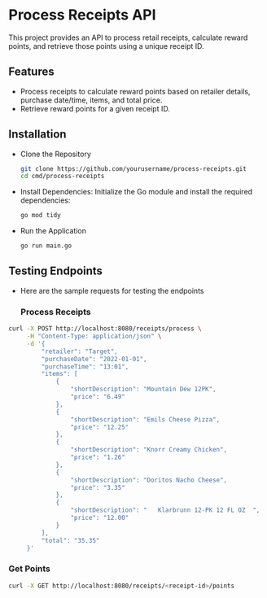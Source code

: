# Process Receipts API

This project provides an API to process retail receipts, calculate reward points, and retrieve those points using a unique receipt ID.

## Features

- Process receipts to calculate reward points based on retailer details, purchase date/time, items, and total price.
- Retrieve reward points for a given receipt ID.

## Installation

- Clone the Repository
   ```bash
   git clone https://github.com/yourusername/process-receipts.git
   cd cmd/process-receipts
	```
- Install Dependencies: Initialize the Go module and install the required dependencies:
  ```bash
  go mod tidy
  ```

- Run the Application
  ```bash
  go run main.go
  ```

## Testing Endpoints
- Here are the sample requests for testing the endpoints
  ### Process Receipts
```bash
curl -X POST http://localhost:8080/receipts/process \
     -H "Content-Type: application/json" \
     -d '{
         "retailer": "Target",
         "purchaseDate": "2022-01-01",
         "purchaseTime": "13:01",
         "items": [
             {
                 "shortDescription": "Mountain Dew 12PK",
                 "price": "6.49"
             },
             {
                 "shortDescription": "Emils Cheese Pizza",
                 "price": "12.25"
             },
             {
                 "shortDescription": "Knorr Creamy Chicken",
                 "price": "1.26"
             },
             {
                 "shortDescription": "Doritos Nacho Cheese",
                 "price": "3.35"
             },
             {
                 "shortDescription": "   Klarbrunn 12-PK 12 FL OZ  ",
                 "price": "12.00"
             }
         ],
         "total": "35.35"
     }'
```

### Get Points
```bash
curl -X GET http://localhost:8080/receipts/<receipt-id>/points
```
